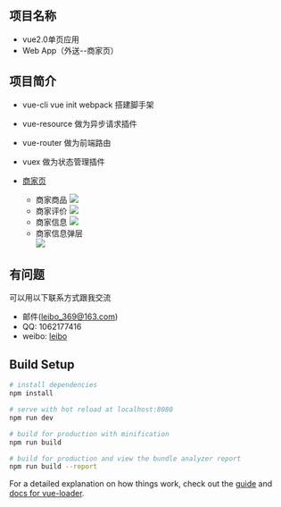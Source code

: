 ## 项目名称
* vue2.0单页应用
* Web App（外送--商家页）

## 项目简介
* vue-cli  vue init webpack 搭建脚手架
* vue-resource 做为异步请求插件
* vue-router 做为前端路由
* vuex 做为状态管理插件

* [商家页](http://leibo.group/app)
    * 商家商品
    ![](http://leibo.group/image/app/goods.png)
    * 商家评价
    ![](http://leibo.group/image/app/ratings.png)
    * 商家信息
    ![](http://leibo.group/image/app/seller.png)
    * 商家信息弹层  
    ![](http://leibo.group/image/app/dialog.png)

## 有问题
可以用以下联系方式跟我交流

* 邮件(leibo_369@163.com)
* QQ: 1062177416
* weibo: [leibo](http://weibo.com/isleibo)

## Build Setup

``` bash
# install dependencies
npm install

# serve with hot reload at localhost:8080
npm run dev

# build for production with minification
npm run build

# build for production and view the bundle analyzer report
npm run build --report
```

For a detailed explanation on how things work, check out the [guide](http://vuejs-templates.github.io/webpack/) and [docs for vue-loader](http://vuejs.github.io/vue-loader).
